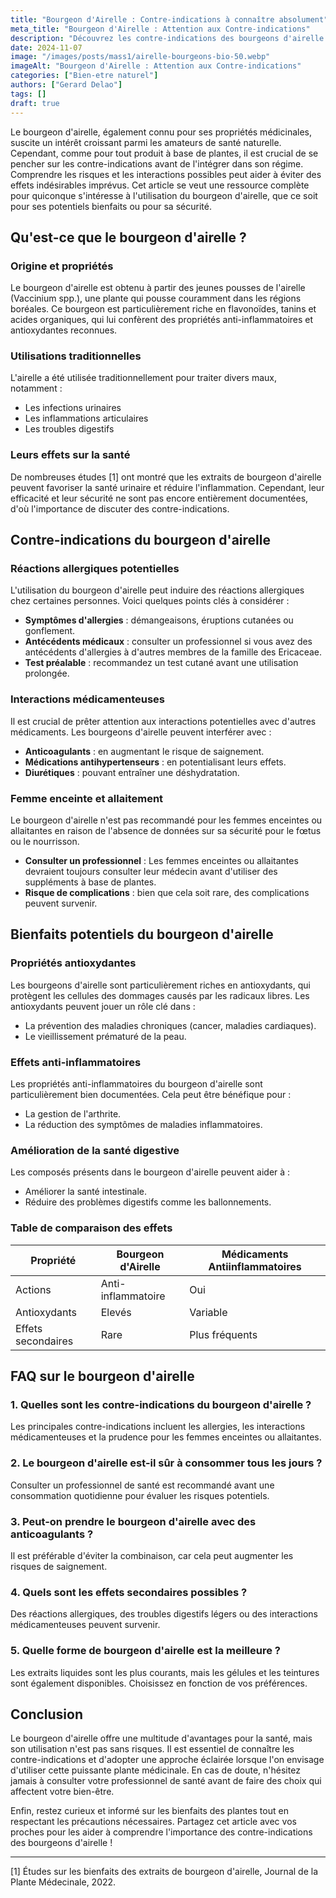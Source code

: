 ```yaml
---
title: "Bourgeon d'Airelle : Contre-indications à connaître absolument"
meta_title: "Bourgeon d'Airelle : Attention aux Contre-indications"
description: "Découvrez les contre-indications des bourgeons d'airelle pour une utilisation sûre et éclairée de ce remède naturel."
date: 2024-11-07
image: "/images/posts/mass1/airelle-bourgeons-bio-50.webp"
imageAlt: "Bourgeon d'Airelle : Attention aux Contre-indications"
categories: ["Bien-etre naturel"]
authors: ["Gerard Delao"]
tags: []
draft: true
---
```


Le bourgeon d'airelle, également connu pour ses propriétés médicinales, suscite un intérêt croissant parmi les amateurs de santé naturelle. Cependant, comme pour tout produit à base de plantes, il est crucial de se pencher sur les contre-indications avant de l'intégrer dans son régime. Comprendre les risques et les interactions possibles peut aider à éviter des effets indésirables imprévus. Cet article se veut une ressource complète pour quiconque s'intéresse à l'utilisation du bourgeon d'airelle, que ce soit pour ses potentiels bienfaits ou pour sa sécurité.

## Qu'est-ce que le bourgeon d'airelle ?

### Origine et propriétés

Le bourgeon d'airelle est obtenu à partir des jeunes pousses de l'airelle (Vaccinium spp.), une plante qui pousse couramment dans les régions boréales. Ce bourgeon est particulièrement riche en flavonoïdes, tanins et acides organiques, qui lui confèrent des propriétés anti-inflammatoires et antioxydantes reconnues.

### Utilisations traditionnelles

L'airelle a été utilisée traditionnellement pour traiter divers maux, notamment :

- Les infections urinaires
- Les inflammations articulaires
- Les troubles digestifs

### Leurs effets sur la santé

De nombreuses études [1] ont montré que les extraits de bourgeon d'airelle peuvent favoriser la santé urinaire et réduire l'inflammation. Cependant, leur efficacité et leur sécurité ne sont pas encore entièrement documentées, d'où l'importance de discuter des contre-indications.

## Contre-indications du bourgeon d'airelle

### Réactions allergiques potentielles

L'utilisation du bourgeon d'airelle peut induire des réactions allergiques chez certaines personnes. Voici quelques points clés à considérer :

- **Symptômes d'allergies** : démangeaisons, éruptions cutanées ou gonflement.
- **Antécédents médicaux** : consulter un professionnel si vous avez des antécédents d'allergies à d'autres membres de la famille des Ericaceae.
- **Test préalable** : recommandez un test cutané avant une utilisation prolongée.

### Interactions médicamenteuses

Il est crucial de prêter attention aux interactions potentielles avec d'autres médicaments. Les bourgeons d'airelle peuvent interférer avec :

- **Anticoagulants** : en augmentant le risque de saignement.
- **Médications antihypertenseurs** : en potentialisant leurs effets.
- **Diurétiques** : pouvant entraîner une déshydratation.

### Femme enceinte et allaitement

Le bourgeon d'airelle n'est pas recommandé pour les femmes enceintes ou allaitantes en raison de l'absence de données sur sa sécurité pour le fœtus ou le nourrisson.

- **Consulter un professionnel** : Les femmes enceintes ou allaitantes devraient toujours consulter leur médecin avant d'utiliser des suppléments à base de plantes.
- **Risque de complications** : bien que cela soit rare, des complications peuvent survenir.

## Bienfaits potentiels du bourgeon d'airelle

### Propriétés antioxydantes

Les bourgeons d'airelle sont particulièrement riches en antioxydants, qui protègent les cellules des dommages causés par les radicaux libres. Les antioxydants peuvent jouer un rôle clé dans :

- La prévention des maladies chroniques (cancer, maladies cardiaques).
- Le vieillissement prématuré de la peau.

### Effets anti-inflammatoires

Les propriétés anti-inflammatoires du bourgeon d'airelle sont particulièrement bien documentées. Cela peut être bénéfique pour :

- La gestion de l'arthrite.
- La réduction des symptômes de maladies inflammatoires.

### Amélioration de la santé digestive

Les composés présents dans le bourgeon d'airelle peuvent aider à :

- Améliorer la santé intestinale.
- Réduire des problèmes digestifs comme les ballonnements.

### Table de comparaison des effets

| Propriété            | Bourgeon d'Airelle | Médicaments Antiinflammatoires |
|---------------------|---------------------|----------------------------------|
| Actions              | Anti-inflammatoire  | Oui                              |
| Antioxydants         | Elevés              | Variable                         |
| Effets secondaires    | Rare               | Plus fréquents                   |

## FAQ sur le bourgeon d'airelle

### 1. Quelles sont les contre-indications du bourgeon d'airelle ?
Les principales contre-indications incluent les allergies, les interactions médicamenteuses et la prudence pour les femmes enceintes ou allaitantes.

### 2. Le bourgeon d'airelle est-il sûr à consommer tous les jours ?
Consulter un professionnel de santé est recommandé avant une consommation quotidienne pour évaluer les risques potentiels.

### 3. Peut-on prendre le bourgeon d'airelle avec des anticoagulants ?
Il est préférable d'éviter la combinaison, car cela peut augmenter les risques de saignement.

### 4. Quels sont les effets secondaires possibles ?
Des réactions allergiques, des troubles digestifs légers ou des interactions médicamenteuses peuvent survenir.

### 5. Quelle forme de bourgeon d'airelle est la meilleure ?
Les extraits liquides sont les plus courants, mais les gélules et les teintures sont également disponibles. Choisissez en fonction de vos préférences.

## Conclusion

Le bourgeon d'airelle offre une multitude d'avantages pour la santé, mais son utilisation n'est pas sans risques. Il est essentiel de connaître les contre-indications et d'adopter une approche éclairée lorsque l'on envisage d'utiliser cette puissante plante médicinale. En cas de doute, n'hésitez jamais à consulter votre professionnel de santé avant de faire des choix qui affectent votre bien-être.

Enfin, restez curieux et informé sur les bienfaits des plantes tout en respectant les précautions nécessaires. Partagez cet article avec vos proches pour les aider à comprendre l'importance des contre-indications des bourgeons d'airelle !

---
[1] Études sur les bienfaits des extraits de bourgeon d'airelle, Journal de la Plante Médecinale, 2022.

